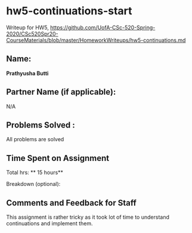 # hw5-continuations-start

Writeup for HW5,
https://github.com/UofA-CSc-520-Spring-2020/CSc520Spr20-CourseMaterials/blob/master/HomeworkWriteups/hw5-continuations.md


## Name:

**Prathyusha Butti**


## Partner Name (if applicable):
N/A

## Problems Solved : 
All problems are solved


## Time Spent on Assignment

Total hrs: ** 15 hours**

Breakdown (optional): 


## Comments and Feedback for Staff
This assignment is rather tricky as it took lot of time to understand continuations and implement them.

